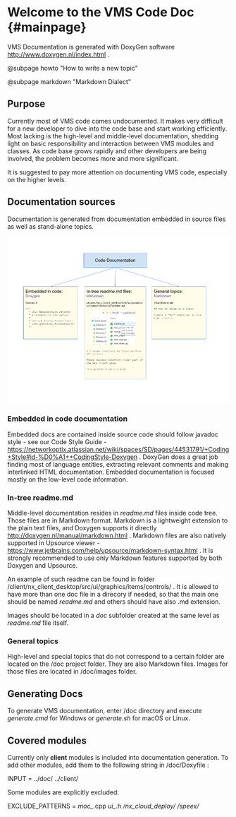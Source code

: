 # Welcome to the VMS Code Doc {#mainpage}

VMS Documentation is generated with DoxyGen software http://www.doxygen.nl/index.html .

@subpage howto "How to write a new topic"

@subpage markdown "Markdown Dialect"

## Purpose

Currently most of VMS code comes undocumented. It makes very difficult for a new developer to dive into the code base and start working efficiently.
Most lacking is the high-level and middle-level documentation, shedding light on basic responsibility and interaction between VMS modules and classes.
As code base grows rapidly and other developers are being involved, the problem becomes more and more significant.

It is suggested to pay more attention on documenting VMS code, especially on the higher levels.

## Documentation sources

Documentation is generated from documentation embedded in source files as well as stand-alone topics.

![](images/doc_diagram.png)

### Embedded in code documentation

Embedded docs are contained inside source code should follow javadoc style - see our Code Style Guide - https://networkoptix.atlassian.net/wiki/spaces/SD/pages/44531791/+Coding+Style#id-%D0%A1++CodingStyle-Doxygen .
DoxyGen does a great job finding most of language entities, extracting relevant comments and making interlinked HTML documentation.
Embedded documentation is focused mostly on the low-level code information.

### In-tree readme.md

Middle-level documentation resides in *readme.md* files inside code tree. Those files are in Markdown format. Markdown is a lightweight extension to the plain text files, and Doxygen supports it directly
http://doxygen.nl/manual/markdown.html . Markdown files are also natively supported in Upsource viewer - 
https://www.jetbrains.com/help/upsource/markdown-syntax.html . It is strongly recommended to use only Markdown features supported by both Doxygen and Upsource.

An example of such readme can be found in folder /client/nx_client_desktop/src/ui/graphics/items/controls/ . It is allowed to have more than one doc file in a direcory if needed, so that the main one should be named *readme.md* and others should have also .md extension.

Images should be located in a *doc* subfolder created at the same level as *readme.md* file itself.

### General topics

High-level and special topics that do not correspond to a certain folder are located on the /doc project folder. They are also Markdown files. Images for those files are located in /doc/images folder.

## Generating Docs

To generate VMS documentation, enter /doc directory and execute *generate.cmd* for Windows or *generate.sh* for macOS or Linux.

## Covered modules

Currently only __client__ modules is included into documentation generation. To add other modules, add them to the following string in /doc/Doxyfile : 

INPUT                  = ../doc/ ../client/

Some modules are explicitly excluded:

EXCLUDE_PATTERNS       = *moc_*.cpp *ui_*.h  */nx_cloud_deploy/* */speex/*



